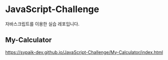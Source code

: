 # JavaScript-Challenge
자바스크립트를 이용한 실습 레포입니다.

## My-Calculator
https://sypaik-dev.github.io/JavaScript-Challenge/My-Calculator/index.html